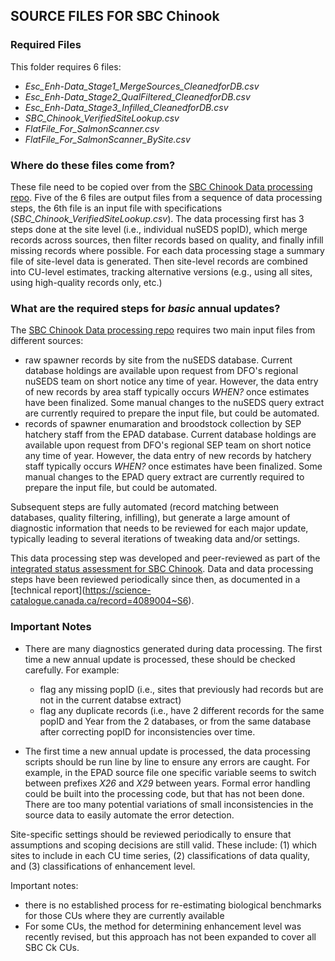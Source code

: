 ## SOURCE FILES FOR SBC Chinook

### Required Files

This folder requires 6 files:

* *Esc_Enh-Data_Stage1_MergeSources_CleanedforDB.csv*
* *Esc_Enh-Data_Stage2_QualFiltered_CleanedforDB.csv*
* *Esc_Enh-Data_Stage3_Infilled_CleanedforDB.csv*
* *SBC_Chinook_VerifiedSiteLookup.csv*
* *FlatFile_For_SalmonScanner.csv*
* *FlatFile_For_SalmonScanner_BySite.csv*

### Where do these files come from?


These file need to be copied over from the [SBC Chinook Data processing repo](https://github.com/SOLV-Code/SBC-Ck-Dashboards-2.0). Five of the 6 files are output files from
a sequence of data processing steps, the 6th file is an input file with specifications (*SBC_Chinook_VerifiedSiteLookup.csv*). The data processing first has 3 steps done at the site level (i.e., individual nuSEDS popID), which merge records across sources, then filter records based on quality, and finally infill missing records where possible. For each data processing stage a summary file of site-level data is generated. Then site-level records are combined into CU-level estimates, tracking alternative versions (e.g., using all sites, using high-quality records only, etc.)


### What are the required steps for *basic* annual updates?

The [SBC Chinook Data processing repo](https://github.com/SOLV-Code/SBC-Ck-Dashboards-2.0) requires two main input files from different sources:
* raw spawner records by site from the nuSEDS database. Current database holdings are available upon request from DFO's regional nuSEDS team on short notice any time of year. However, the data entry of new records by area staff typically occurs *WHEN?* once estimates have been finalized. Some manual changes to the nuSEDS query extract are currently required to prepare the input file, but could be automated.
* records of spawner enumaration and broodstock collection by SEP hatchery staff from the EPAD database. Current database holdings are available upon request from DFO's regional SEP team on short notice any time of year. However, the data entry of new records by hatchery staff typically occurs *WHEN?* once estimates have been finalized. Some manual changes to the EPAD query extract are currently required to prepare the input file, but could be automated.

Subsequent steps are fully automated (record matching between databases, quality filtering, infilling), but generate a large amount of diagnostic information that needs to be reviewed for each major update, typically leading to several iterations of tweaking data and/or settings. 

This data processing step was developed and peer-reviewed as part of the [integrated status assessment for SBC Chinook](https://www.dfo-mpo.gc.ca/csas-sccs/Publications/SAR-AS/2016/2016_042-eng.html). Data and data processing steps have been reviewed periodically since then, as documented in a [technical report]\(https://science-catalogue.canada.ca/record=4089004~S6).


### Important Notes

* There are many diagnostics generated during data processing. The first time a new annual update is processed, these should be checked carefully. For example: 
   * flag any missing popID (i.e., sites that previously had records but are not in the current databse extract)
   * flag any duplicate records (i.e., have 2 different records for the same popID and Year from the 2 databases, or from the same database after correcting popID for inconsistencies over time.

* The first time a new annual update is processed, the data processing scripts should be run line by line to ensure any errors are caught. For example, in the EPAD source file one specific variable seems to switch between prefixes *X26* and *X29* between years. Formal error handling could be built into the processing code, but that has not been done. There are too many potential variations of small inconsistencies in the source data to easily automate the error detection.


Site-specific settings should be reviewed periodically to ensure that assumptions and scoping decisions are still valid. These include: (1) which sites to include in each CU time series, (2) classifications of data quality, and (3) classifications of enhancement level.

Important notes:

* there is no established process for re-estimating biological benchmarks for those CUs where they are currently available
* For some CUs, the method for determining enhancement level was recently revised, but this approach has not been expanded to cover all SBC Ck CUs.